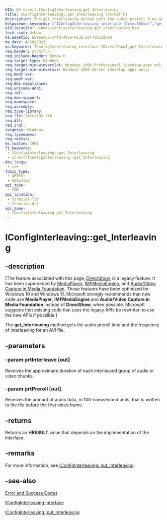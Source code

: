 ```yaml
---
UID: NF:strmif.IConfigInterleaving.get_Interleaving
title: IConfigInterleaving::get_Interleaving (strmif.h)
description: The get_Interleaving method gets the audio preroll time and the frequency of interleaving for an AVI file.
helpviewer_keywords: ["IConfigInterleaving interface [DirectShow]","get_Interleaving method","IConfigInterleaving.get_Interleaving","IConfigInterleaving::get_Interleaving","IConfigInterleavingget_Interleaving","dshow.iconfiginterleaving_get_interleaving","get_Interleaving","get_Interleaving method [DirectShow]","get_Interleaving method [DirectShow]","IConfigInterleaving interface","strmif/IConfigInterleaving::get_Interleaving"]
old-location: dshow\iconfiginterleaving_get_interleaving.htm
tech.root: dshow
ms.assetid: 659aa136-c7fd-4955-913b-26f7c05325a8
ms.date: 4/26/2023
ms.keywords: IConfigInterleaving interface [DirectShow],get_Interleaving method, IConfigInterleaving.get_Interleaving, IConfigInterleaving::get_Interleaving, IConfigInterleavingget_Interleaving, dshow.iconfiginterleaving_get_interleaving, get_Interleaving, get_Interleaving method [DirectShow], get_Interleaving method [DirectShow],IConfigInterleaving interface, strmif/IConfigInterleaving::get_Interleaving
req.header: strmif.h
req.include-header: Dshow.h
req.target-type: Windows
req.target-min-winverclnt: Windows 2000 Professional [desktop apps only]
req.target-min-winversvr: Windows 2000 Server [desktop apps only]
req.kmdf-ver: 
req.umdf-ver: 
req.ddi-compliance: 
req.unicode-ansi: 
req.idl: 
req.max-support: 
req.namespace: 
req.assembly: 
req.type-library: 
req.lib: Strmiids.lib
req.dll: 
req.irql: 
targetos: Windows
req.typenames: 
req.redist: 
ms.custom: 19H1
f1_keywords:
 - IConfigInterleaving::get_Interleaving
 - strmif/IConfigInterleaving::get_Interleaving
dev_langs:
 - c++
topic_type:
 - APIRef
 - kbSyntax
api_type:
 - COM
api_location:
 - Strmiids.lib
 - Strmiids.dll
api_name:
 - IConfigInterleaving.get_Interleaving
---
```


# IConfigInterleaving::get_Interleaving


## -description

\[The feature associated with this page, [DirectShow](/windows/win32/directshow/directshow), is a legacy feature. It has been superseded by [MediaPlayer](/uwp/api/Windows.Media.Playback.MediaPlayer), [IMFMediaEngine](/windows/win32/api/mfmediaengine/nn-mfmediaengine-imfmediaengine), and [Audio/Video Capture in Media Foundation](windows/win32/medfound/audio-video-capture-in-media-foundation). Those features have been optimized for Windows 10 and Windows 11. Microsoft strongly recommends that new code use **MediaPlayer**, **IMFMediaEngine** and **Audio/Video Capture in Media Foundation** instead of **DirectShow**, when possible. Microsoft suggests that existing code that uses the legacy APIs be rewritten to use the new APIs if possible.\]

The <b>get_Interleaving</b> method gets the audio preroll time and the frequency of interleaving for an AVI file.

## -parameters

### -param prtInterleave [out]

Receives the approximate duration of each interleaved group of audio or video chunks.

### -param prtPreroll [out]

Receives the amount of audio data, in 100-nanosecond units, that is written to the file before the first video frame.

## -returns

Returns an <b>HRESULT</b> value that depends on the implementation of the interface.

## -remarks

For more information, see <a href="/windows/desktop/api/strmif/nf-strmif-iconfiginterleaving-put_interleaving">IConfigInterleaving::put_Interleaving</a>.

## -see-also

<a href="/windows/desktop/DirectShow/error-and-success-codes">Error and Success Codes</a>



<a href="/windows/desktop/api/strmif/nn-strmif-iconfiginterleaving">IConfigInterleaving Interface</a>



<a href="/windows/desktop/api/strmif/nf-strmif-iconfiginterleaving-put_interleaving">IConfigInterleaving::put_Interleaving</a>